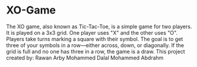 # XO-Game
The XO game, also known as Tic-Tac-Toe, is a simple game for two players. It is played on a 3x3 grid. One player uses "X" and the other uses "O". Players take turns marking a square with their symbol. The goal is to get three of your symbols in a row—either across, down, or diagonally. If the grid is full and no one has three in a row, the game is a draw.
This project created by: 
Rawan Arby Mohammed 
Dalal Mohammed Abdrahm 
